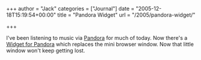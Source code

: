 +++
author = "Jack"
categories = ["Journal"]
date = "2005-12-18T15:19:54+00:00"
title = "Pandora Widget"
url = "/2005/pandora-widget/"

+++

I've been listening to music via [Pandora][1] for much of today. Now there's a [Widget for Pandora][2] which replaces the mini browser window. Now that little window won't keep getting lost.

 [1]: http://www.pandora.com
 [2]: http://jrc.freality.org/blog/archives/2005/12/pandora_widget.html